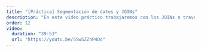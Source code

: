 ```yaml
---
title: "[Práctica] Segmentación de datos y JOINs"
description: "En este vídeo práctico trabajaremos con los JOINs a través de consultas de SQL para que puedas aprender a segmentar y conectar información entre tus tablas."
order: 12
video:
  duration: "39:53"
  url: "https://youtu.be/5SwSZZnP4Do"
---
```

